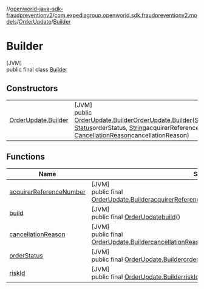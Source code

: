 //[openworld-java-sdk-fraudpreventionv2](../../../../index.md)/[com.expediagroup.openworld.sdk.fraudpreventionv2.models](../../index.md)/[OrderUpdate](../index.md)/[Builder](index.md)

# Builder

[JVM]\
public final class [Builder](index.md)

## Constructors

| | |
|---|---|
| [OrderUpdate.Builder](-order-update.-builder.md) | [JVM]<br>public [OrderUpdate.Builder](index.md)[OrderUpdate.Builder](-order-update.-builder.md)([String](https://docs.oracle.com/javase/8/docs/api/java/lang/String.html)riskId, [Status](../../-status/index.md)orderStatus, [String](https://docs.oracle.com/javase/8/docs/api/java/lang/String.html)acquirerReferenceNumber, [CancellationReason](../../-cancellation-reason/index.md)cancellationReason) |

## Functions

| Name | Summary |
|---|---|
| [acquirerReferenceNumber](acquirer-reference-number.md) | [JVM]<br>public final [OrderUpdate.Builder](index.md)[acquirerReferenceNumber](acquirer-reference-number.md)([String](https://docs.oracle.com/javase/8/docs/api/java/lang/String.html)acquirerReferenceNumber) |
| [build](build.md) | [JVM]<br>public final [OrderUpdate](../index.md)[build](build.md)() |
| [cancellationReason](cancellation-reason.md) | [JVM]<br>public final [OrderUpdate.Builder](index.md)[cancellationReason](cancellation-reason.md)([CancellationReason](../../-cancellation-reason/index.md)cancellationReason) |
| [orderStatus](order-status.md) | [JVM]<br>public final [OrderUpdate.Builder](index.md)[orderStatus](order-status.md)([Status](../../-status/index.md)orderStatus) |
| [riskId](risk-id.md) | [JVM]<br>public final [OrderUpdate.Builder](index.md)[riskId](risk-id.md)([String](https://docs.oracle.com/javase/8/docs/api/java/lang/String.html)riskId) |
